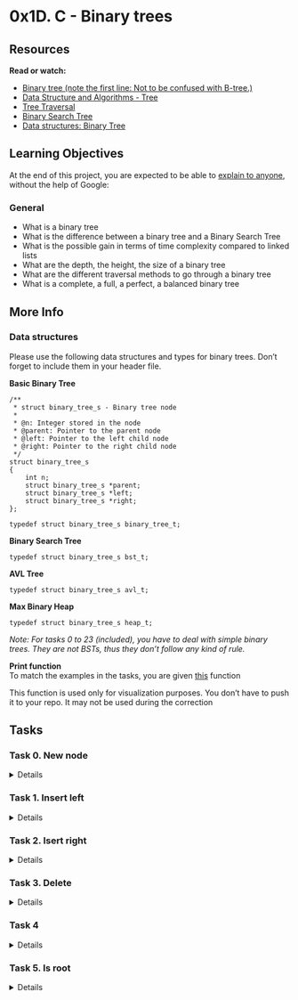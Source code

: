 # 0x1D. C - Binary trees

## Resources
**Read or watch:**

* [Binary tree (note the first line: Not to be confused with B-tree.)](https://en.wikipedia.org/wiki/Binary_tree)
* [Data Structure and Algorithms - Tree](https://www.tutorialspoint.com/data_structures_algorithms/tree_data_structure.htm)
* [Tree Traversal](https://www.programiz.com/dsa/tree-traversal)
* [Binary Search Tree](https://en.wikipedia.org/wiki/Binary_search_tree)
* [Data structures: Binary Tree](https://www.youtube.com/watch?v=H5JubkIy_p8)

## Learning Objectives
At the end of this project, you are expected to be able to [explain to anyone](https://fs.blog/feynman-learning-technique/), without the help of Google:

### General
* What is a binary tree
* What is the difference between a binary tree and a Binary Search Tree
* What is the possible gain in terms of time complexity compared to linked lists
* What are the depth, the height, the size of a binary tree
* What are the different traversal methods to go through a binary tree
* What is a complete, a full, a perfect, a balanced binary tree

## More Info
### Data structures
Please use the following data structures and types for binary trees. Don’t forget to include them in your header file.

**Basic Binary Tree**
```
/**
 * struct binary_tree_s - Binary tree node
 *
 * @n: Integer stored in the node
 * @parent: Pointer to the parent node
 * @left: Pointer to the left child node
 * @right: Pointer to the right child node
 */
struct binary_tree_s
{
    int n;
    struct binary_tree_s *parent;
    struct binary_tree_s *left;
    struct binary_tree_s *right;
};

typedef struct binary_tree_s binary_tree_t;
```

**Binary Search Tree**
```
typedef struct binary_tree_s bst_t;
```

**AVL Tree**
```
typedef struct binary_tree_s avl_t;
```

**Max Binary Heap**
```
typedef struct binary_tree_s heap_t;
```
_Note: For tasks 0 to 23 (included), you have to deal with simple binary trees. They are not BSTs, thus they don’t follow any kind of rule._

**Print function**
<br>
To match the examples in the tasks, you are given [this](https://github.com/holbertonschool/0x1C.c) function

This function is used only for visualization purposes. You don’t have to push it to your repo. It may not be used during the correction

## Tasks
### Task 0. New node
<Details>
Write a function that creates a binary tree node

* Prototype: `binary_tree_t *binary_tree_node(binary_tree_t *parent, int * value)`;
* Where parent` is a pointer to the parent node of the node to create
* And value is the value to put in the new node
* When created, a node does not have any child
* Your function must return a pointer to the new node, or NULL on failure
</Details>

### Task 1. Insert left
<Details>
Write a function that inserts a node as the left-child of another node

* Prototype: `binary_tree_t *binary_tree_insert_left(binary_tree_t *parent, int value)`;
* Where parent is a pointer to the node to insert the left-child in
* And value is the value to store in the new node
* Your function must return a pointer to the created node, or NULL on failure or if parent is NULL
* If parent already has a left-child, the new node must take its place, and the old left-child must be set as the left-child of the new node.
</Details>

### Task 2. Isert right
<Details>
Write a function that inserts a node as the right-child of another node

* `Prototype: binary_tree_t *binary_tree_insert_right(binary_tree_t *parent, int value)`;
* Where parent is a pointer to the node to insert the right-child in
* And value is the value to store in the new node
* Your function must return a pointer to the created node, or NULL on failure or if parent is NULL
* If parent already has a right-child, the new node must take its place, and the old right-child must be set as the right-child of the new node.
</Details>

### Task 3. Delete
<Details>
Write a function that deletes an entire binary tree

* `Prototype: void binary_tree_delete(binary_tree_t *tree)`;
* Where tree is a pointer to the root node of the tree to delete
* If tree is NULL, do nothing
</Details>

### Task 4
<Details>
Write a function that checks if a node is a leaf

* Prototype: int binary_tree_is_leaf(const binary_tree_t *node);
* Where node is a pointer to the node to check
* Your function must return 1 if node is a leaf, otherwise 0
* If node is NULL, return 0
</Details>

### Task 5. Is root
<Details>
Write a function that checks if a given node is a root

* `Prototype: int binary_tree_is_root(const binary_tree_t *node)`;
* Where node is a pointer to the node to check
* Your function must return 1 if node is a root, otherwise 0
* If node is NULL, return 0
</Details>